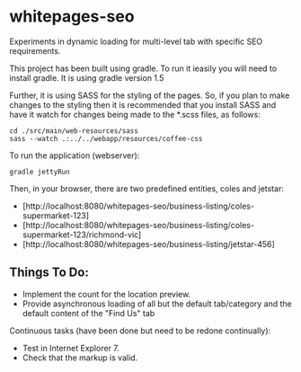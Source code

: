 whitepages-seo
==============

Experiments in dynamic loading for multi-level tab with specific SEO requirements.

This project has been built using gradle. To run it ieasily you will need to install gradle.
It is using gradle version 1.5

Further, it is using SASS for the styling of the pages. So, if you plan to make changes to
the styling then it is recommended that you install SASS and have it watch for changes being
made to the *.scss files, as follows:

    cd ./src/main/web-resources/sass
    sass --watch .:../../webapp/resources/coffee-css

To run the application (webserver):

    gradle jettyRun

Then, in your browser, there are two predefined entities, coles and jetstar:

* [http://localhost:8080/whitepages-seo/business-listing/coles-supermarket-123]
* [http://localhost:8080/whitepages-seo/business-listing/coles-supermarket-123/richmond-vic]
* [http://localhost:8080/whitepages-seo/business-listing/jetstar-456]

Things To Do:
-------------

* Implement the count for the location preview.
* Provide asynchronous loading of all but the default tab/category and the default content of the "Find Us" tab

Continuous tasks (have been done but need to be redone continually):

* Test in Internet Explorer 7.
* Check that the markup is valid.


